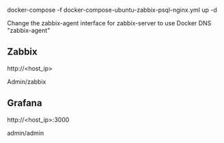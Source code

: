 docker-compose -f docker-compose-ubuntu-zabbix-psql-nginx.yml up -d

Change the zabbix-agent interface for zabbix-server to use Docker DNS "zabbix-agent"

## Zabbix
http://<host_ip>

Admin/zabbix

## Grafana
http://<host_ip>:3000

admin/admin
